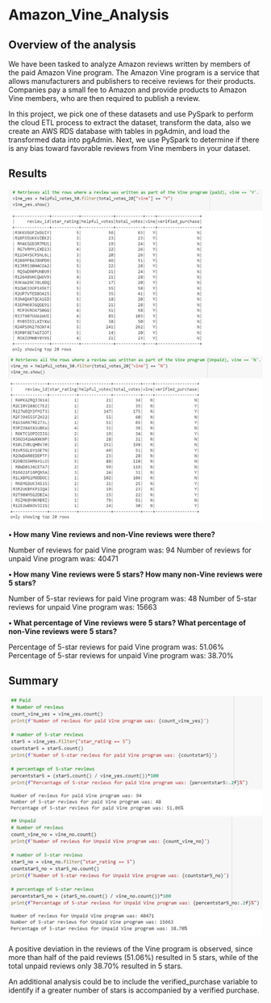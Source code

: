 # Amazon_Vine_Analysis

## Overview of the analysis
We have been tasked to analyze Amazon reviews written by members of the paid Amazon Vine program. The Amazon Vine program is a service that allows manufacturers and publishers to receive reviews for their products. Companies pay a small fee to Amazon and provide products to Amazon Vine members, who are then required to publish a review.

In this project, we pick one of these datasets and use PySpark to perform the cloud ETL process to extract the dataset, transform the data, also we create an AWS RDS database with tables in pgAdmin, and load the transformed data into pgAdmin. Next, we use PySpark to determine if there is any bias toward favorable reviews from Vine members in your dataset.

## Results

<img src="https://github.com/Jponce25/Amazon_Vine_Analysis/blob/9b425481f86f9d0b30cd24ff51ae078cfe217b90/Image/Imagen1.png" width="700">
<img src="https://github.com/Jponce25/Amazon_Vine_Analysis/blob/9b425481f86f9d0b30cd24ff51ae078cfe217b90/Image/Imagen3.png" width="700">

**• How many Vine reviews and non-Vine reviews were there?**

Number of reviews for paid Vine program was: 94
Number of reviews for unpaid Vine program was: 40471

**• How many Vine reviews were 5 stars? How many non-Vine reviews were 5 stars?**

Number of 5-star reviews for paid Vine program was: 48
Number of 5-star reviews for unpaid Vine program was: 15663

**• What percentage of Vine reviews were 5 stars? What percentage of non-Vine reviews were 5 stars?**

Percentage of 5-star reviews for paid Vine program was: 51.06%
Percentage of 5-star reviews for unpaid Vine program was: 38.70%

## Summary

<img src="https://github.com/Jponce25/Amazon_Vine_Analysis/blob/9b425481f86f9d0b30cd24ff51ae078cfe217b90/Image/Imagen2.png" width="600">
<img src="https://github.com/Jponce25/Amazon_Vine_Analysis/blob/9b425481f86f9d0b30cd24ff51ae078cfe217b90/Image/Imagen4.png" width="600">

A positive deviation in the reviews of the Vine program is observed, since more than half of the paid reviews (51.06%) resulted in 5 stars, while of the total unpaid reviews only 38.70% resulted in 5 stars.

An additional analysis could be to include the verified_purchase variable to identify if a greater number of stars is accompanied by a verified purchase.

 

